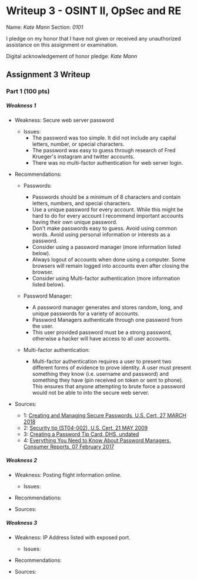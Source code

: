 Writeup 3 - OSINT II, OpSec and RE
======

Name: *Kate Mann*
Section: *0101*

I pledge on my honor that I have not given or received any unauthorized assistance on this assignment or examination.

Digital acknowledgement of honor pledge: *Kate Mann*

## Assignment 3 Writeup

### Part 1 (100 pts)
##### Weakness 1
* Weakness: Secure web server password 

  * Issues: 
    * The password was too simple. It did not include any capital letters, number, or special characters. 
    * The password was easy to guess through research of Fred Krueger's instagram and twitter accounts. 
    * There was no multi-factor authentication for web server login. 

* Recommendations:  
    * Passwords:
        * Passwords should be a minimum of 8 characters and contain letters, numbers, and special characters. 
        * Use a unique password for every account. While this might be hard to do for every account I recommend 
          important accounts having their own unique password. 
        * Don't make passwords easy to guess. Avoid using common words. Avoid using personal information or interests 
          as a password. 
        * Consider using a password manager (more information listed below). 
        * Always logout of accounts when done using a computer. Some browsers will remain logged into accounts even 
          after closing the browser. 
        * Consider using Multi-factor authentication (more information listed below). 
      
    * Password Manager: 
        * A password manager generates and stores random, long, and unique passwords for a variety of accounts.
        * Password Managers authenticate through one password from the user. 
        * This user provided password must be a strong password, otherwise a hacker will have access to all user accounts. 
        
    * Multi-factor authentication: 
        * Multi-factor authentication requires a user to present two different forms of evidence to prove identity. 
          A user must present something they know (i.e. username and password) and something they have (pin received on 
          token or sent to phone). This ensures that anyone attempting to brute force a password would not be able to 
          into the secure web server. 

* Sources:
    * 1: [Creating and Managing Secure Passwords, U.S. Cert, 27 MARCH 2018](https://www.us-cert.gov/ncas/current-activity/2018/03/27/Creating-and-Managing-Strong-Passwords)
    * 2: [Security tip (ST04-002), U.S. Cert, 21 MAY 2009](https://www.us-cert.gov/ncas/tips/ST04-002)
    * 3: [Creating a Password Tip Card, DHS, undated](https://www.dhs.gov/sites/default/files/publications/Best%20Practices%20for%20Creating%20a%20Password.pdf)
    * 4: [Everything You Need to Know About Password Managers, Consumer Reports, 07 February 2017](https://www.consumerreports.org/digital-security/everything-you-need-to-know-about-password-managers/)

##### Weakness 2
* Weakness: Posting flight information online. 

    * Issues: 

* Recommendations:

* Sources: 


##### Weakness 3
* Weakness: IP Address listed with exposed port. 

    * Issues: 

* Recommendations:

* Sources: 